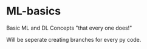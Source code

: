 # ML-basics
Basic ML and DL Concepts "that every one does!"

Will be seperate creating branches for every py code.
